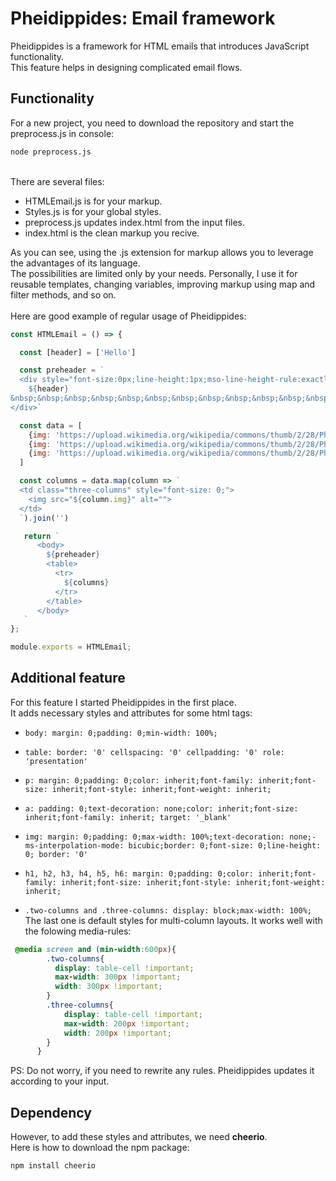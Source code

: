 # Pheidippides: Email framework

Pheidippides is a framework for HTML emails that introduces JavaScript functionality. <br />
This feature helps in designing complicated email flows.

## Functionality
For a new project, you need to download the repository and start the preprocess.js in console:
```bash
node preprocess.js
```
<br />
There are several files: <br />

<ul>
<li>HTMLEmail.js is for your markup.</li>
<li>Styles.js is for your global styles.</li>
<li>preprocess.js updates index.html from the input files.</li>
<li>index.html is the clean markup you recive.</li>
</ul>

As you can see, using the .js extension for markup allows you to leverage the advantages of its language. <br />
The possibilities are limited only by your needs. Personally, I use it for reusable templates, changing variables, improving markup using map and filter methods, and so on. <br /> <br />
 Here are good example of regular usage of Pheidippides:

```JavaScript
const HTMLEmail = () => {

  const [header] = ['Hello']

  const preheader = `
  <div style="font-size:0px;line-height:1px;mso-line-height-rule:exactly;display:none;max-width:0px;max-height:0px;opacity:0;overflow:hidden;mso-hide:all;">
    ${header}
&nbsp;&nbsp;‌&nbsp;‌&nbsp;‌&nbsp;&nbsp;‌&nbsp;‌&nbsp;‌&nbsp;&nbsp;‌&nbsp;‌&nbsp;‌&nbsp;&nbsp;‌&nbsp;‌&nbsp;‌&nbsp;&nbsp;‌&nbsp;‌&nbsp;‌&nbsp;&nbsp;‌&nbsp;‌&nbsp;‌&nbsp;&nbsp;‌&nbsp;‌&nbsp;‌&nbsp;&nbsp;‌&nbsp;‌&nbsp;‌&nbsp;&nbsp;‌&nbsp;‌&nbsp;‌&nbsp;&nbsp;‌&nbsp;‌&nbsp;‌&nbsp;&nbsp;‌&nbsp;‌&nbsp;‌&nbsp;&nbsp;‌&nbsp;‌&nbsp;‌&nbsp;&nbsp;‌&nbsp;‌&nbsp;‌&nbsp;&nbsp;‌&nbsp;‌&nbsp;‌&nbsp;&nbsp;‌&nbsp;‌&nbsp;‌&nbsp;&nbsp;‌&nbsp;‌&nbsp;‌&nbsp;&nbsp;‌&nbsp;‌&nbsp;‌&nbsp;&nbsp;‌&nbsp;‌&nbsp;‌&nbsp;&nbsp;‌&nbsp;‌&nbsp;‌&nbsp;&nbsp;‌&nbsp;‌&nbsp;‌&nbsp;&nbsp;‌&nbsp;‌&nbsp;‌&nbsp;&nbsp;‌&nbsp;‌&nbsp;‌&nbsp;&nbsp;‌&nbsp;‌&nbsp;‌&nbsp;&nbsp;‌&nbsp;‌&nbsp;‌&nbsp;&nbsp;‌&nbsp;‌&nbsp;‌&nbsp;&nbsp;‌&nbsp;‌&nbsp;‌&nbsp;&nbsp;‌&nbsp;‌&nbsp;‌&nbsp;&nbsp;‌&nbsp;‌&nbsp;‌&nbsp;&nbsp;‌&nbsp;‌&nbsp;‌&nbsp;&nbsp;‌&nbsp;‌&nbsp;‌&nbsp;&nbsp;‌&nbsp;‌&nbsp;‌&nbsp;&nbsp;‌&nbsp;‌&nbsp;‌&nbsp;&nbsp;‌&nbsp;‌&nbsp;‌&nbsp;&nbsp;‌&nbsp;‌&nbsp;‌&nbsp;&nbsp;‌&nbsp;‌&nbsp;
</div>`

  const data = [
    {img: 'https://upload.wikimedia.org/wikipedia/commons/thumb/2/28/Phidippides.jpg/1280px-Phidippides.jpg'},
    {img: 'https://upload.wikimedia.org/wikipedia/commons/thumb/2/28/Phidippides.jpg/1280px-Phidippides.jpg'},
    {img: 'https://upload.wikimedia.org/wikipedia/commons/thumb/2/28/Phidippides.jpg/1280px-Phidippides.jpg'},
  ]

  const columns = data.map(column => `
  <td class="three-columns" style="font-size: 0;">
    <img src="${column.img}" alt="">
  </td>
  `).join('')

   return `
      <body>
        ${preheader}
        <table>
          <tr>
            ${columns}
          </tr>
        </table>
      </body>
   `
};

module.exports = HTMLEmail;

```

## Additional feature
For this feature I started Pheidippides in the first place.<br />
It adds necessary styles and attributes for some html tags:
  - `body: margin: 0;padding: 0;min-width: 100%;`<br />

  - `table: border: '0' cellspacing: '0' cellpadding: '0' role: 'presentation'`

  - `p: margin: 0;padding: 0;color: inherit;font-family: inherit;font-size: inherit;font-style: inherit;font-weight: inherit;`<br />

  - `a: padding: 0;text-decoration: none;color: inherit;font-size: inherit;font-family: inherit; target: '_blank'`<br />

  - `img: margin: 0;padding: 0;max-width: 100%;text-decoration: none;-ms-interpolation-mode: bicubic;border: 0;font-size: 0;line-height: 0; border: '0'`<br />

  - `h1, h2, h3, h4, h5, h6: margin: 0;padding: 0;color: inherit;font-family: inherit;font-size: inherit;font-style: inherit;font-weight: inherit;`<br />

  - `.two-columns and .three-columns: display: block;max-width: 100%;`<br />
    The last one is default styles for multi-column layouts. It works well with the folowing media-rules:
```css
 @media screen and (min-width:600px){
        .two-columns{
          display: table-cell !important;
          max-width: 300px !important;
          width: 300px !important;
        }
        .three-columns{
            display: table-cell !important;
            max-width: 200px !important;
            width: 200px !important;
        }
      }
```

PS: Do not worry, if you need to rewrite any rules. Pheidippides updates it according to your input.

## Dependency

However, to add these styles and attributes, we need **cheerio**. <br />
Here is how to download the npm package:
```bash
npm install cheerio

